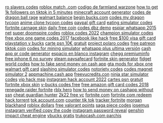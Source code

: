 <a href="https://lookerstudio.google.com/reporting/61c4f306-246e-48f3-885a-f975bfd70b62/page/DjD">ro slayers codes</a>
<a href="https://lookerstudio.google.com/reporting/947bec73-1e69-44e2-9eaf-a9b54f2ebff9/page/DjD">roblox match .com</a>
<a href="https://lookerstudio.google.com/reporting/c6282929-028c-4c99-a477-a8e004ba58ff/page/DjD">codigo de farmland warzone</a>
<a href="https://lookerstudio.google.com/reporting/c5a114cd-3f73-4ff2-8540-3ea2d68cdc31/page/DjD">how to get 1k followers on tiktok in 5 minutes</a>
<a href="https://lookerstudio.google.com/reporting/87d0c6fd-bb45-4490-9caa-3c77b791969c/page/DjD">minecraft account generator</a>
<a href="https://lookerstudio.google.com/reporting/ab700acb-3000-4190-893c-5a85c981c2a9/page/DjD">codes de dragon ball rage</a>
<a href="https://lookerstudio.google.com/reporting/564fdc3f-79bc-440f-bb0a-8392fb282f5c/page/DjD">walmart balance</a>
<a href="https://lookerstudio.google.com/reporting/bb53e09c-a829-4201-8aac-1cbef0e7c381/page/DjD">begin bucks.com</a>
<a href="https://lookerstudio.google.com/reporting/fee9b3d3-bfa2-4593-b5a7-99b31cdce3ea/page/DjD">codes my dragon tycoon</a>
<a href="https://lookerstudio.google.com/u/0/reporting/ab718681-c0ea-4b47-b088-cd04509f8301/page/DjD">anime clone tycoon codes</a>
<a href="https://lookerstudio.google.com/s/vI6oGjj3snA">paypal gift card</a>
<a href="https://lookerstudio.google.com/reporting/78f508bc-7b53-4fb4-aeae-6128dc15e17f/page/DjD">eating simulator codes</a>
<a href="https://lookerstudio.google.com/reporting/12403d02-8e71-42af-bd1b-668c72139b81/page/DjD">fortnite carnage skin</a>
<a href="https://lookerstudio.google.com/reporting/0840585b-5643-4c0a-9f2e-41c8bfce6192/page/DjD">daily free coin</a>
<a href="https://lookerstudio.google.com/reporting/814211ee-4ebb-469a-bd20-6f4613c10cb9/page/DjD">codes dbz demo</a>
<a href="https://lookerstudio.google.com/reporting/b42ee4c8-801b-4df5-acc2-14e67870800e/page/DjD">espiar whatsapp 2015 net</a>
<a href="https://lookerstudio.google.com/reporting/9d2e12e1-bb64-40a8-ac53-ceb786b48ed6/page/DjD">super doomspire codes</a>
<a href="https://lookerstudio.google.com/reporting/75a03768-6e7d-4d8b-981e-242ce840195a/page/DjD">roblox codes 2022</a>
<a href="https://lookerstudio.google.com/reporting/0ea23156-6686-4376-83b5-4a6df31a6554/page/DjD">champion simulator codes</a>
<a href="https://lookerstudio.google.com/u/0/reporting/ae3ff9fb-755d-46c8-aa9b-5413196f9abd/page/DjD">free xbox one game codes 2017</a>
<a href="https://lookerstudio.google.com/reporting/94c34a13-e5ad-49bc-b19f-b79f03153edd/page/DjD">facebook like hack</a>
<a href="https://lookerstudio.google.com/reporting/f95eb49d-618c-4b48-ac21-e2c0dd3707a3/page/hixDD">free $100 visa gift card</a>
<a href="https://lookerstudio.google.com/reporting/0a4df31f-8ab2-4d50-bf76-804a5977b75b/page/DjD">playstation v bucks</a>
<a href="https://lookerstudio.google.com/reporting/8c058b84-f34f-4881-86fe-3fcff8ca6fce/page/DjD">carte psn 10€ gratuit</a>
<a href="https://lookerstudio.google.com/reporting/76a0da2a-e89c-4ee8-bf05-8969c228bcf0/page/DjD">project polaro codes</a>
<a href="https://lookerstudio.google.com/reporting/bb9cee73-b282-4f5a-982b-bd00a6642a85/page/gIgDD">free patreon</a>
<a href="https://lookerstudio.google.com/reporting/228c2c86-f4d6-409e-999f-1c34a932a98b/page/OD2AD">tiktok coin</a>
<a href="https://lookerstudio.google.com/reporting/70a80292-aac7-4ee3-8222-363c3dc14143/page/YKW9C">codes for mining simulator</a>
<a href="https://lookerstudio.google.com/s/hlikxj4bIC0">whatsapp plus ultima versión</a>
<a href="https://lookerstudio.google.com/reporting/090d590f-9da7-49d4-b170-18cfbb7418f4?s=qi7gUvVgmyk">cash app qr code generator</a>
<a href="https://lookerstudio.google.com/reporting/616491d5-a734-4c70-a774-7e92f8c15595/page/DjD">espacio en blanco instagram</a>
<a href="https://lookerstudio.google.com/reporting/1fe9bee3-61e3-448b-b70e-b376517445e8/page/DjD">chegg premiuminfo</a>
<a href="https://lookerstudio.google.com/reporting/a5bbef23-3929-4186-b431-91d15c8bd30c/page/DjD">free iphone 6 no survey</a>
<a href="https://lookerstudio.google.com/reporting/f4a4241e-d89f-4523-889c-069e55b25abe/page/DjD">steam paysafecard</a>
<a href="https://lookerstudio.google.com/reporting/6aa5ac09-b1fd-4d84-a381-d9de129a7acf/page/qseDD">fortnite skin generator</a>
<a href="https://lookerstudio.google.com/u/0/reporting/fa7f4d4b-e2f2-4d3d-9b66-54186ffdae42/page/DjD">fidget world codes</a>
<a href="https://lookerstudio.google.com/reporting/9a992f04-ebb1-48a0-8546-cff61ecddb28/page/EtfAD">how to fake send money on cash app</a>
<a href="https://lookerstudio.google.com/reporting/b487d7ce-a95b-4a6d-bc46-b9c03aba016a/page/DjD">gta mods for xbox one</a>
<a href="https://lookerstudio.google.com/reporting/3d281d33-3240-4498-af6b-56b24bd7262f/page/lhoDD">walmart gift card</a>
<a href="https://lookerstudio.google.com/reporting/b01033f7-362a-4ce9-83cd-8adb2fc49fbe/page/DjD">slashing simulator codes</a>
<a href="https://lookerstudio.google.com/u/0/reporting/522f76ea-c7c6-4ee8-a2b3-0e9560fb5cb1/page/DjD">notoriety codes</a>
<a href="https://lookerstudio.google.com/reporting/9732c388-61ef-4589-bb21-da19e527433b/page/DjD">codes magnet simulator 2</a>
<a href="https://lookerstudio.google.com/reporting/111056b7-f8d0-4c2f-82c6-a2a89663e491?s=kbwwcpv6Nsg">appmachine.cash app</a>
<a href="https://lookerstudio.google.com/u/0/reporting/7d64c14b-8994-4682-88aa-ad29d3598aa7/page/EEgDD">freevucredits.con</a>
<a href="https://lookerstudio.google.com/reporting/ef4ebccc-85fd-4ab3-842d-d7bec4fbf653/page/DjD">ninja star simulator codes</a>
<a href="https://lookerstudio.google.com/reporting/c058e5e7-a20b-4bc6-9b53-88e01da05119/page/DjD">vip hack msp</a>
<a href="https://lookerstudio.google.com/reporting/6affc6ca-3a7d-4a9e-862e-ee402feb8e7d/page/DjD">instagram hack account 2022</a>
<a href="https://lookerstudio.google.com/reporting/ca80dc90-d355-4008-a446-a4e387cf39f6/page/DjD">cartes psn gratuit</a>
<a href="https://lookerstudio.google.com/reporting/68f65d23-cf67-489d-b6e5-2ff33699e4a4/page/DjD">fortnite xbox skin</a>
<a href="https://lookerstudio.google.com/reporting/9646aa6a-90aa-4916-94b8-03231f449655/page/DjD">v-bucks codes free</a>
<a href="https://lookerstudio.google.com/reporting/ddd2265f-0e0d-4469-b0b2-f2d49a6c2139/page/DjD">free amazon gift card codes 2018</a>
<a href="https://lookerstudio.google.com/reporting/595bcfac-ed2f-4333-8676-7df7415f7f45/page/DjD">renegade raider fortnite</a>
<a href="https://lookerstudio.google.com/reporting/4f34729e-ef13-4ca2-9a8d-4eccd5645e02/page/DjD">rblx hero</a>
<a href="https://lookerstudio.google.com/reporting/14cce04b-30ab-4bc1-8b6c-1914f1b7ac91/page/DjD">how to send money on cashapp without ssn</a>
<a href="https://lookerstudio.google.com/reporting/1095b775-001b-49ce-8a24-60c236e1bc51?s=mX25XDvRTVc">cheat guardian hunter</a>
<a href="https://lookerstudio.google.com/reporting/5501dec6-9915-4549-962a-1e70567e5f0f/page/i5pDD">2k22 free vc</a>
<a href="https://lookerstudio.google.com/reporting/eb6858a5-109d-4b14-8287-b1e1674ed4af/page/hseDD">fortnite com</a>
<a href="https://lookerstudio.google.com/reporting/721ce34c-aab1-43e3-b72b-98505b714d0b/page/DjD">fortnite com redeem</a>
<a href="https://lookerstudio.google.com/reporting/27b51c8d-1a31-43e3-926b-de1ec58fe976/page/DjD">hack torrent</a>
<a href="https://lookerstudio.google.com/reporting/3d1c7f23-988a-47ea-9448-0b25233d3626/page/DjD">tok account.com</a>
<a href="https://lookerstudio.google.com/reporting/558f5f25-3bc5-47a1-9734-6ceb7270c376/page/OD2AD">counter tik tok</a>
<a href="https://lookerstudio.google.com/reporting/0c930b29-28bc-4eed-8ae5-0f4584c61a34?s=mgCdLTYLdrA">tracker fortnite</a>
<a href="https://lookerstudio.google.com/reporting/680a45e6-a06e-4178-aa17-c679e3ea1c93/page/DjD">morgan blackhand</a>
<a href="https://lookerstudio.google.com/reporting/bcb23faa-79c6-4e34-a71e-df423af79830/page/DjD">roblox dollars</a>
<a href="https://lookerstudio.google.com/reporting/af361d5b-00ac-450d-806e-d405058bfb91/page/YoTDD">free valorant points</a>
<a href="https://lookerstudio.google.com/reporting/5c4a1ac1-d336-4723-b9b9-f79e8a7d8c23/page/DjD">saga piece codes</a>
<a href="https://lookerstudio.google.com/reporting/1bf13c5b-06ff-43c9-90f6-d6ded09e0caf/page/DjD">iosemus</a>
<a href="https://lookerstudio.google.com/reporting/f0c082f3-f8ec-49ac-8463-9b4a9d838058/page/DjD">instagram verified copy the code</a>
<a href="https://lookerstudio.google.com/reporting/257ebe03-0c36-4eed-820f-fd5db3440ec4/page/DjD">instagram password reveal</a>
<a href="https://lookerstudio.google.com/reporting/410d03dc-eecd-42cc-ac0b-1c31320e8ca8/page/DjD">genshin impact cheat engine</a>
<a href="https://lookerstudio.google.com/reporting/c90455be-1496-4743-a5dc-060bb74185bc/page/DjD">vbucks gratis</a>
<a href="https://lookerstudio.google.com/reporting/aefba25d-42e4-403b-93a4-76f502245c89/page/DjD">trukocash.com parchis</a>
